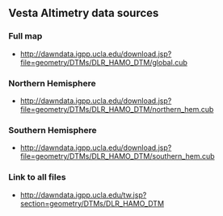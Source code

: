 ## Vesta Altimetry data sources


### Full map
* http://dawndata.igpp.ucla.edu/download.jsp?file=geometry/DTMs/DLR_HAMO_DTM/global.cub

### Northern Hemisphere
* http://dawndata.igpp.ucla.edu/download.jsp?file=geometry/DTMs/DLR_HAMO_DTM/northern_hem.cub

### Southern Hemisphere
* http://dawndata.igpp.ucla.edu/download.jsp?file=geometry/DTMs/DLR_HAMO_DTM/southern_hem.cub

### Link to all files
* http://dawndata.igpp.ucla.edu/tw.jsp?section=geometry/DTMs/DLR_HAMO_DTM
